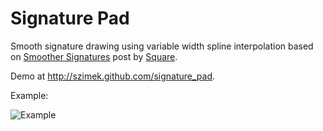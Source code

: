 Signature Pad
=============

Smooth signature drawing using variable width spline interpolation based on [Smoother Signatures](http://corner.squareup.com/2012/07/smoother-signatures.html) post by [Square](https://squareup.com).

Demo at http://szimek.github.com/signature_pad.

Example:

![Example](https://f.cloud.github.com/assets/9873/268046/9ced3454-8efc-11e2-816e-a9b170a51004.png)

